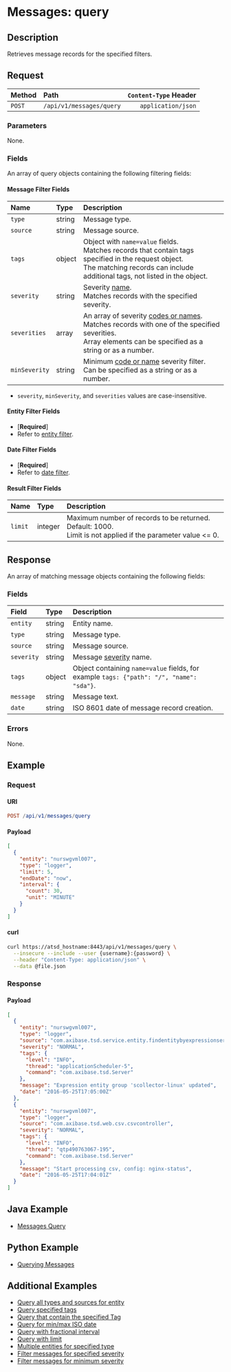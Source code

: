 # Messages: query

## Description

Retrieves message records for the specified filters.

## Request

| Method | Path | `Content-Type` Header|
|:---|:---|---:|
| `POST` | `/api/v1/messages/query` | `application/json` |

### Parameters

None.

### Fields

An array of query objects containing the following filtering fields:

#### Message Filter Fields

| **Name**  | **Type** | **Description**  |
|:---|:---|:---|
|`type`       |  string   | Message type. |
|`source`       |  string   | Message source. |
|`tags`          | object  | Object with `name=value` fields.<br>Matches records that contain tags specified in the request object.<br>The matching records can include additional tags, not listed in the object. |
|`severity`     |  string   | Severity [name](../../../api/data/severity.md).  <br>Matches records with the specified severity.|
|`severities`   |  array   | An array of severity [codes or names](../../../api/data/severity.md).  <br>Matches records with one of the specified severities.<br>Array elements can be specified as a string or as a number.|
|`minSeverity`  |  string   | Minimum [code or name](../../../api/data/severity.md) severity filter. <br>Can be specified as a string or as a number. |

* `severity`, `minSeverity`, and `severities` values are case-insensitive.

#### Entity Filter Fields

* [**Required**]
* Refer to [entity filter](../filter-entity.md).

#### Date Filter Fields

* [**Required**]
* Refer to [date filter](../filter-date.md).

#### Result Filter Fields

| **Name**  | **Type** | **Description**  |
|:---|:---|:---|
| `limit`   | integer | Maximum number of records to be returned. Default: 1000.<br>Limit is not applied if the parameter value <= 0. |

## Response

An array of matching message objects containing the following fields:

### Fields

| **Field** | **Type** | **Description** |
|:---|:---|:---|
|`entity` | string | Entity name. |
|`type` | string | Message type. |
|`source` | string | Message source. |
|`severity` | string | Message [severity](../../../api/data/severity.md) name. |
|`tags` | object |  Object containing `name=value` fields, for example `tags: {"path": "/", "name": "sda"}`. |
|`message` | string | Message text. |
|`date` | string | ISO 8601 date of message record creation. |

### Errors

None.

## Example

### Request

#### URI

```elm
POST /api/v1/messages/query
```

#### Payload

```json
[
  {
    "entity": "nurswgvml007",
    "type": "logger",
    "limit": 5,
    "endDate": "now",
    "interval": {
      "count": 30,
      "unit": "MINUTE"
    }
  }
]
```

#### curl

```bash
curl https://atsd_hostname:8443/api/v1/messages/query \
  --insecure --include --user {username}:{password} \
  --header "Content-Type: application/json" \
  --data @file.json
```

### Response

#### Payload

```json
[
  {
    "entity": "nurswgvml007",
    "type": "logger",
    "source": "com.axibase.tsd.service.entity.findentitybyexpressionserviceimpl",
    "severity": "NORMAL",
    "tags": {
      "level": "INFO",
      "thread": "applicationScheduler-5",
      "command": "com.axibase.tsd.Server"
    },
    "message": "Expression entity group 'scollector-linux' updated",
    "date": "2016-05-25T17:05:00Z"
  },
  {
    "entity": "nurswgvml007",
    "type": "logger",
    "source": "com.axibase.tsd.web.csv.csvcontroller",
    "severity": "NORMAL",
    "tags": {
      "level": "INFO",
      "thread": "qtp490763067-195",
      "command": "com.axibase.tsd.Server"
    },
    "message": "Start processing csv, config: nginx-status",
    "date": "2016-05-25T17:04:01Z"
  }
]
```

## Java Example

* [Messages Query](examples/DataApiMessagesQueryExample.java)

## Python Example

* [Querying Messages](https://github.com/axibase/atsd-api-python#querying-messages)

## Additional Examples

* [Query all types and sources for entity](examples/query/messages-query-all-types.md)
* [Query specified tags](examples/query/messages-query-tags.md)
* [Query that contain the specified Tag](examples/query/messages-query-contain-specifield-tags.md)
* [Query for min/max ISO date](examples/query/messages-query-min-max-iso-date.md)
* [Query with fractional interval](examples/query/messages-query-fractional-interval.md)
* [Query with limit](examples/query/messages-query-limit.md)
* [Multiple entities for specified type](examples/query/messages-query-multiple-entities-specified-type.md)
* [Filter messages for specified severity](examples/query/messages-query-filter-messages-specified-severity.md)
* [Filter messages for minimum severity](examples/query/messages-query-filter-messages-minimum-severity.md)
